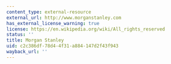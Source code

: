 ```yaml
---
content_type: external-resource
external_url: http://www.morganstanley.com
has_external_license_warning: true
license: https://en.wikipedia.org/wiki/All_rights_reserved
status: ''
title: Morgan Stanley
uid: c2c386df-78d4-4f31-a884-147d2f43f943
wayback_url: ''
---
```

